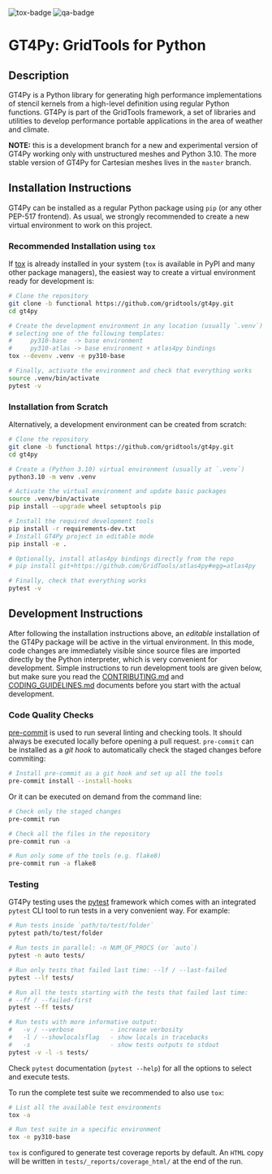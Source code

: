 ![tox-badge](https://github.com/GridTools/gt4py/actions/workflows/tox.yml/badge.svg?branch=functional) ![qa-badge](https://github.com/GridTools/gt4py/actions/workflows/qa.yml/badge.svg?branch=functional)


# GT4Py: GridTools for Python

## Description

GT4Py is a Python library for generating high performance implementations
of stencil kernels from a high-level definition using regular Python
functions. GT4Py is part of the GridTools framework, a set of libraries
and utilities to develop performance portable applications in the area
of weather and climate.

**NOTE:** this is a development branch for a new and experimental version
of GT4Py working only with unstructured meshes and Python 3.10. The more
stable version of GT4Py for Cartesian meshes lives in the `master` branch.


## Installation Instructions

GT4Py can be installed as a regular Python package using `pip` (or any
other PEP-517 frontend). As usual, we strongly recommended to create a
new virtual environment to work on this project.

### Recommended Installation using `tox`

If [tox](https://tox.wiki/en/latest/) is already installed in your system (``tox`` is available in PyPI and many other package managers), the easiest way to create a virtual environment ready for development is:

```bash
# Clone the repository
git clone -b functional https://github.com/gridtools/gt4py.git
cd gt4py

# Create the development environment in any location (usually `.venv`)
# selecting one of the following templates:
#     py310-base  -> base environment
#     py310-atlas -> base environment + atlas4py bindings
tox --devenv .venv -e py310-base

# Finally, activate the environment and check that everything works
source .venv/bin/activate
pytest -v
```

### Installation from Scratch

Alternatively, a development environment can be created from scratch:

```bash
# Clone the repository
git clone -b functional https://github.com/gridtools/gt4py.git
cd gt4py

# Create a (Python 3.10) virtual environment (usually at `.venv`)
python3.10 -m venv .venv

# Activate the virtual environment and update basic packages
source .venv/bin/activate
pip install --upgrade wheel setuptools pip

# Install the required development tools
pip install -r requirements-dev.txt
# Install GT4Py project in editable mode
pip install -e .

# Optionally, install atlas4py bindings directly from the repo
# pip install git+https://github.com/GridTools/atlas4py#egg=atlas4py

# Finally, check that everything works
pytest -v
```

## Development Instructions

After following the installation instructions above, an _editable_  installation
of the GT4Py package will be active in the virtual environment. In this mode, code changes are immediately visible since source files are imported directly by the Python interpreter, which is very convenient for development. Simple instructions to run development tools are given below, but make sure you read the [CONTRIBUTING.md](CONTRIBUTING.md) and [CODING_GUIDELINES.md](CODING_GUIDELINES.md) documents before you start with the actual development.

### Code Quality Checks

[pre-commit](https://pre-commit.com/) is used to run several linting and checking tools. It should always be executed locally before opening a pull request. `pre-commit` can be installed as a _git hook_ to automatically check the staged changes before commiting:

```bash
# Install pre-commit as a git hook and set up all the tools
pre-commit install --install-hooks
```

Or it can be executed on demand from the command line:

```bash
# Check only the staged changes
pre-commit run

# Check all the files in the repository
pre-commit run -a

# Run only some of the tools (e.g. flake8)
pre-commit run -a flake8
```

### Testing

GT4Py testing uses the [pytest](https://pytest.org/) framework which comes with an integrated ``pytest`` CLI tool to run tests in a very convenient way. For example:

```bash
# Run tests inside `path/to/test/folder`
pytest path/to/test/folder

# Run tests in parallel: -n NUM_OF_PROCS (or `auto`)
pytest -n auto tests/

# Run only tests that failed last time: --lf / --last-failed
pytest --lf tests/

# Run all the tests starting with the tests that failed last time:
# --ff / --failed-first
pytest --ff tests/

# Run tests with more informative output:
#   -v / --verbose          - increase verbosity
#   -l / --showlocalsflag   - show locals in tracebacks
#   -s                      - show tests outputs to stdout
pytest -v -l -s tests/
```

Check `pytest` documentation (`pytest --help`) for all the options to select and execute tests.

To run the complete test suite we recommended to also use `tox`:

```bash
# List all the available test environments
tox -a

# Run test suite in a specific environment
tox -e py310-base
```

`tox` is configured to generate test coverage reports by default. An `HTML`
copy will be written in `tests/_reports/coverage_html/` at the end of the run.
